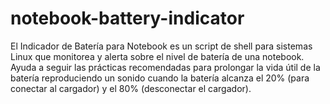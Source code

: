 # notebook-battery-indicator
El Indicador de Batería para Notebook es un script de shell para sistemas Linux que monitorea y alerta sobre el nivel de batería de una notebook. Ayuda a seguir las prácticas recomendadas para prolongar la vida útil de la batería reproduciendo un sonido cuando la batería alcanza el 20% (para conectar al cargador) y el 80% (desconectar el cargador).
